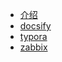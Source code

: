 * [介绍](README.md)
* [docsify](notes/docsify.md)
* [typora](notes/typora.md)
* [zabbix](notes/zabbix.md)